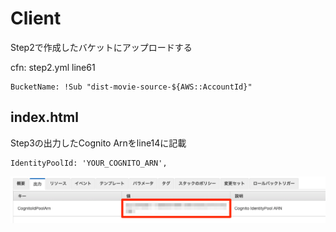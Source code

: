 Client
===
Step2で作成したバケットにアップロードする

cfn: step2.yml line61
```
BucketName: !Sub "dist-movie-source-${AWS::AccountId}"
```

## index.html
Step3の出力したCognito Arnをline14に記載
```
IdentityPoolId: 'YOUR_COGNITO_ARN',
```

![cfn-cognito-arn.png](cfn-cognito-arn.png)